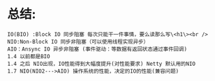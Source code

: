 总结:
=====
    IO(BIO) :Block IO 同步阻塞 每次只能干一件事情，要么读那么写\<h1\><br />  
    NIO:Non-Block IO 同步非阻塞（可以使用线程实现异步）
    AIO：Ansync IO 异步非阻塞 (事件驱动：等数据有返回状态通过事件回调)
    1.4 以前都是BIO
    1.4 之后 NIO出现，IO性能得到大幅度提升(对性能要求) Netty 默认用的NIO
    1.7 NIO(NIO2--->AIO) 操作系统的性能，决定的IO的性能(兼容问题)
